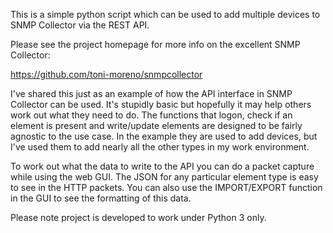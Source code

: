 

This is a simple python script which can be used to add multiple devices to SNMP Collector via the REST API.

Please see the project homepage for more info on the excellent SNMP Collector:

https://github.com/toni-moreno/snmpcollector


I've shared this just as an example of how the API interface in SNMP Collector can be used.  It's stupidly basic but hopefully it may help others work out what they need to do.  The functions that logon, check if an element is present and write/update elements are designed to be fairly agnostic to the use case.  In the example they are used to add devices, but I've used them to add nearly all the other types in my work environment.

To work out what the data to write to the API you can do a packet capture while using the web GUI.  The JSON for any particular element type is easy to see in the HTTP packets.  You can also use the IMPORT/EXPORT function in the GUI to see the formatting of this data.

Please note project is developed to work under Python 3 only.
